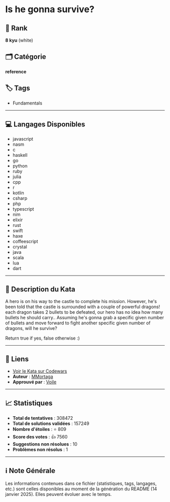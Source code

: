# Is he gonna survive?

## 🏅 Rank
**8 kyu** (white)

## 🗂️ Catégorie
**reference**

## 🏷️ Tags
- Fundamentals

---

## 💻 Langages Disponibles
- javascript
- nasm
- c
- haskell
- go
- python
- ruby
- julia
- cpp
- r
- kotlin
- csharp
- php
- typescript
- nim
- elixir
- rust
- swift
- haxe
- coffeescript
- crystal
- java
- scala
- lua
- dart

---

## 📜 Description du Kata

A hero is on his way to the castle to complete his mission. However, he's been told that the castle is surrounded with a couple of powerful dragons! each dragon takes 2 bullets to be defeated, our hero has no idea how many bullets he should carry.. Assuming he's gonna grab a specific given number of bullets and move forward to fight another specific given number of dragons, will he survive?

Return true if yes, false otherwise :)


---

## 🔗 Liens
- [Voir le Kata sur Codewars](https://www.codewars.com/kata/59ca8246d751df55cc00014c)
- **Auteur** : [MMortaga](https://www.codewars.com/users/MMortaga)
- **Approuvé par** : [Voile](https://www.codewars.com/users/Voile)

---

## 📈 Statistiques
- **Total de tentatives** : 308472
- **Total de solutions validées** : 157249
- **Nombre d'étoiles** : ⭐ 809
- **Score des votes** : 👍 7560
- **Suggestions non résolues** : 10
- **Problèmes non résolus** : 1

---

## ℹ️ Note Générale
Les informations contenues dans ce fichier (statistiques, tags, langages, etc.) sont celles disponibles au moment de la génération du README (14 janvier 2025). Elles peuvent évoluer avec le temps.
